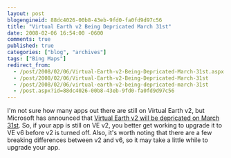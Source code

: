 ```yaml
---
layout: post
blogengineid: 88dc4026-00b8-43eb-9fd0-fa0fd9d97c56
title: "Virtual Earth v2 Being Depricated March 31st"
date: 2008-02-06 16:54:00 -0600
comments: true
published: true
categories: ["blog", "archives"]
tags: ["Bing Maps"]
redirect_from: 
  - /post/2008/02/06/Virtual-Earth-v2-Being-Depricated-March-31st.aspx
  - /post/2008/02/06/Virtual-Earth-v2-Being-Depricated-March-31st
  - /post/2008/02/06/virtual-earth-v2-being-depricated-march-31st
  - /post.aspx?id=88dc4026-00b8-43eb-9fd0-fa0fd9d97c56
---
```

<!-- more -->


I&#39;m not sure how many apps out there are still on Virtual Earth v2, but Microsoft has announced that <a href="http://blogs.msdn.com/virtualearth/archive/2008/02/04/virtual-earth-version-2-being-deprecated.aspx">Virtual Earth v2 will be depricated on March 31st</a>. So, if your app is still on VE v2, you better get working to upgrade it to VE v6 before v2 is turned off. Also, it&#39;s worth noting that there are a few breaking differences between v2 and v6, so it may take a little while to upgrade your app.

